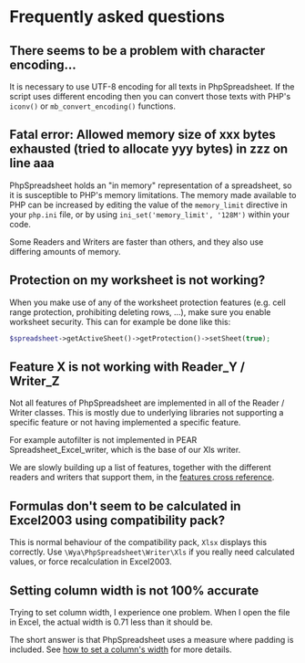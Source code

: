 # Frequently asked questions

## There seems to be a problem with character encoding...

It is necessary to use UTF-8 encoding for all texts in PhpSpreadsheet.
If the script uses different encoding then you can convert those texts
with PHP's `iconv()` or `mb_convert_encoding()` functions.

## Fatal error: Allowed memory size of xxx bytes exhausted (tried to allocate yyy bytes) in zzz on line aaa

PhpSpreadsheet holds an "in memory" representation of a spreadsheet, so
it is susceptible to PHP's memory limitations. The memory made available
to PHP can be increased by editing the value of the `memory_limit`
directive in your `php.ini` file, or by using
`ini_set('memory_limit', '128M')` within your code.

Some Readers and Writers are faster than others, and they also use
differing amounts of memory.

## Protection on my worksheet is not working?

When you make use of any of the worksheet protection features (e.g. cell
range protection, prohibiting deleting rows, ...), make sure you enable
worksheet security. This can for example be done like this:

``` php
$spreadsheet->getActiveSheet()->getProtection()->setSheet(true);
```

## Feature X is not working with Reader\_Y / Writer\_Z

Not all features of PhpSpreadsheet are implemented in all of the Reader
/ Writer classes. This is mostly due to underlying libraries not
supporting a specific feature or not having implemented a specific
feature.

For example autofilter is not implemented in PEAR
Spreadsheet\_Excel\_writer, which is the base of our Xls writer.

We are slowly building up a list of features, together with the
different readers and writers that support them, in the [features cross
reference](./references/features-cross-reference.md).

## Formulas don't seem to be calculated in Excel2003 using compatibility pack?

This is normal behaviour of the compatibility pack, `Xlsx` displays this
correctly. Use `\Wya\PhpSpreadsheet\Writer\Xls` if you really need
calculated values, or force recalculation in Excel2003.

## Setting column width is not 100% accurate

Trying to set column width, I experience one problem. When I open the
file in Excel, the actual width is 0.71 less than it should be.

The short answer is that PhpSpreadsheet uses a measure where padding is
included. See [how to set a column's width](./topics/recipes.md#setting-a-columns-width)
for more details.
